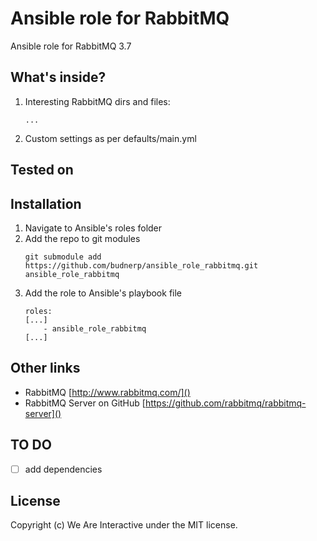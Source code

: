 # Ansible role for RabbitMQ
Ansible role for RabbitMQ 3.7

## What's inside?
1. Interesting RabbitMQ dirs and files: 
    ```
    ...
    ```
2. Custom settings as per defaults/main.yml
   
## Tested on

## Installation
1. Navigate to Ansible's roles folder
2. Add the repo to git modules
    ```
    git submodule add https://github.com/budnerp/ansible_role_rabbitmq.git ansible_role_rabbitmq
    ```
3. Add the role to Ansible's playbook file
    ```    
    roles:
    [...]
        - ansible_role_rabbitmq
    [...]
    ```

## Other links
- RabbitMQ [http://www.rabbitmq.com/]()
- RabbitMQ Server on GitHub [https://github.com/rabbitmq/rabbitmq-server]()

## TO DO
-[ ] add dependencies 

## License
Copyright (c) We Are Interactive under the MIT license.